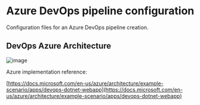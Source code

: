 # Azure DevOps pipeline configuration

Configuration files for an Azure DevOps pipeline creation.

## DevOps Azure Architecture 

![image](https://user-images.githubusercontent.com/33405407/125903293-e6cb3cd3-5e82-4755-a5d8-0eceb3b7bb31.png)

Azure implementation reference:

[https://docs.microsoft.com/en-us/azure/architecture/example-scenario/apps/devops-dotnet-webapp](https://docs.microsoft.com/en-us/azure/architecture/example-scenario/apps/devops-dotnet-webapp)


